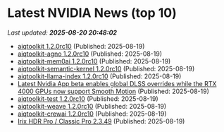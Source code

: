 # Latest NVIDIA News (top 10)
_Last updated: **2025-08-20 20:48:02**_

- [aiqtoolkit 1.2.0rc10](https://pypi.org/project/aiqtoolkit/1.2.0rc10/) (Published: 2025-08-19)
- [aiqtoolkit-agno 1.2.0rc10](https://pypi.org/project/aiqtoolkit-agno/1.2.0rc10/) (Published: 2025-08-19)
- [aiqtoolkit-mem0ai 1.2.0rc10](https://pypi.org/project/aiqtoolkit-mem0ai/1.2.0rc10/) (Published: 2025-08-19)
- [aiqtoolkit-semantic-kernel 1.2.0rc10](https://pypi.org/project/aiqtoolkit-semantic-kernel/1.2.0rc10/) (Published: 2025-08-19)
- [aiqtoolkit-llama-index 1.2.0rc10](https://pypi.org/project/aiqtoolkit-llama-index/1.2.0rc10/) (Published: 2025-08-19)
- [Latest Nvidia App beta enables global DLSS overrides while the RTX 4000 GPUs now support Smooth Motion](https://www.notebookcheck.net/Latest-Nvidia-App-beta-enables-global-DLSS-overrides-while-the-RTX-4000-GPUs-now-support-Smooth-Motion.1090819.0.html) (Published: 2025-08-19)
- [aiqtoolkit-test 1.2.0rc10](https://pypi.org/project/aiqtoolkit-test/1.2.0rc10/) (Published: 2025-08-19)
- [aiqtoolkit-weave 1.2.0rc10](https://pypi.org/project/aiqtoolkit-weave/1.2.0rc10/) (Published: 2025-08-19)
- [aiqtoolkit-crewai 1.2.0rc10](https://pypi.org/project/aiqtoolkit-crewai/1.2.0rc10/) (Published: 2025-08-19)
- [Irix HDR Pro / Classic Pro 2.3.49](https://post.rlsbb.ru/irix-hdr-pro-classic-pro-2-3-49/) (Published: 2025-08-19)
